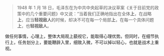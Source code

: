 

> 1948 年 1 月 18 日，毛泽东在为中共中央起草的决议草案《关于目前党的政策中的几个重要问题》中又说：“当着我们正确地指出在全体**上**，在战略**上**，应当**轻视敌人**的时候，却决不可在每一个局部**上**，在每一个具体问题**上**，也**轻视敌人**。

做任何事情，心理上，整体大局观上藐视它，能取得心理优势。但同时，在细节执行上，任务划分上，要能鞭辟入里，细致入微，不可以掉以轻心，也就是战术上重视。

